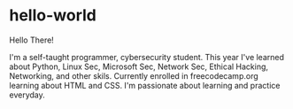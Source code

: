 # hello-world

Hello There!

I'm a self-taught programmer, cybersecurity student.
This year I've learned about Python, Linux Sec, Microsoft Sec, Network Sec, Ethical Hacking, Networking, and other skils.
Currently enrolled in freecodecamp.org learning about HTML and CSS. 
I'm passionate about learning and practice everyday.



